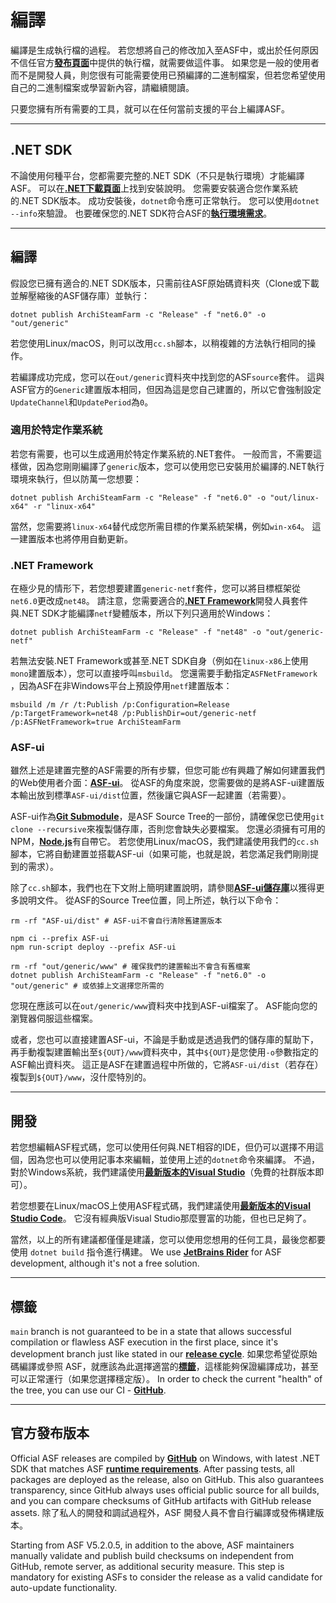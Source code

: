 # 編譯

編譯是生成執行檔的過程。 若您想將自己的修改加入至ASF中，或出於任何原因不信任官方&#8203;**[發布頁面](https://github.com/JustArchiNET/ArchiSteamFarm/releases)**&#8203;中提供的執行檔，就需要做這件事。 如果您是一般的使用者而不是開發人員，則您很有可能需要使用已預編譯的二進制檔案，但若您希望使用自己的二進制檔案或學習新內容，請繼續閱讀。

只要您擁有所有需要的工具，就可以在任何當前支援的平台上編譯ASF。

---

## .NET SDK

不論使用何種平台，您都需要完整的.NET SDK（不只是執行環境）才能編譯ASF。 可以在&#8203;**[.NET下載頁面](https://dotnet.microsoft.com/download)**&#8203;上找到安裝說明。 您需要安裝適合您作業系統的.NET SDK版本。 成功安裝後，&#8203;`dotnet`&#8203;命令應可正常執行。 您可以使用&#8203;`dotnet --info`&#8203;來驗證。 也要確保您的.NET SDK符合ASF的&#8203;**[執行環境需求](https://github.com/JustArchiNET/ArchiSteamFarm/wiki/Compatibility-zh-TW#執行環境需求)**&#8203;。

---

## 編譯

假設您已擁有適合的.NET SDK版本，只需前往ASF原始碼資料夾（Clone或下載並解壓縮後的ASF儲存庫）並執行：

```shell
dotnet publish ArchiSteamFarm -c "Release" -f "net6.0" -o "out/generic"
```

若您使用Linux/macOS，則可以改用&#8203;`cc.sh`&#8203;腳本，以稍複雜的方法執行相同的操作。

若編譯成功完成，您可以在&#8203;`out/generic`&#8203;資料夾中找到您的ASF &#8203;`source`&#8203;套件。 這與ASF官方的&#8203;`Generic`&#8203;建置版本相同，但因為這是您自己建置的，所以它會強制設定&#8203;`UpdateChannel`&#8203;和&#8203;`UpdatePeriod`&#8203;為&#8203;`0`&#8203;。

### 適用於特定作業系統

若您有需要，也可以生成適用於特定作業系統的.NET套件。 一般而言，不需要這樣做，因為您剛剛編譯了&#8203;`generic`&#8203;版本，您可以使用您已安裝用於編譯的.NET執行環境來執行，但以防萬一您想要：

```shell
dotnet publish ArchiSteamFarm -c "Release" -f "net6.0" -o "out/linux-x64" -r "linux-x64"
```

當然，您需要將&#8203;`linux-x64`&#8203;替代成您所需目標的作業系統架構，例如&#8203;`win-x64`&#8203;。 這一建置版本也將停用自動更新。

### .NET Framework

在極少見的情形下，若您想要建置&#8203;`generic-netf`&#8203;套件，您可以將目標框架從&#8203;`net6.0`&#8203;更改成&#8203;`net48`&#8203;。 請注意，您需要適合的&#8203;**[.NET Framework](https://dotnet.microsoft.com/download/visual-studio-sdks)**&#8203;開發人員套件與.NET SDK才能編譯&#8203;`netf`&#8203;變體版本，所以下列只適用於Windows：

```shell
dotnet publish ArchiSteamFarm -c "Release" -f "net48" -o "out/generic-netf"
```

若無法安裝.NET Framework或甚至.NET SDK自身（例如在&#8203;`linux-x86`&#8203;上使用`mono`建置版本），您可以直接呼叫&#8203;`msbuild`&#8203;。 您還需要手動指定&#8203;`ASFNetFramework`&#8203;，因為ASF在非Windows平台上預設停用&#8203;`netf`&#8203;建置版本：

```shell
msbuild /m /r /t:Publish /p:Configuration=Release /p:TargetFramework=net48 /p:PublishDir=out/generic-netf /p:ASFNetFramework=true ArchiSteamFarm
```

### ASF-ui

雖然上述是建置完整的ASF需要的所有步驟，但您可能&#8203;*也*&#8203;有興趣了解如何建置我們的Web使用者介面：&#8203;**[ASF-ui](https://github.com/JustArchiNET/ArchiSteamFarm/wiki/IPC-zh-TW#asf-ui)**&#8203;。 從ASF的角度來說，您需要做的是將ASF-ui建置版本輸出放到標準&#8203;`ASF-ui/dist`&#8203;位置，然後讓它與ASF一起建置（若需要）。

ASF-ui作為&#8203;**[Git Submodule](https://git-scm.com/book/en/v2/Git-Tools-Submodules)**&#8203;，是ASF Source Tree的一部份，請確保您已使用&#8203;`git clone --recursive`&#8203;來複製儲存庫，否則您會缺失必要檔案。 您還必須擁有可用的NPM，&#8203;**[Node.js](https://nodejs.org)**&#8203;有自帶它。 若您使用Linux/macOS，我們建議使用我們的&#8203;`cc.sh`&#8203;腳本，它將自動建置並搭載ASF-ui（如果可能，也就是說，若您滿足我們剛剛提到的需求）。

除了&#8203;`cc.sh`&#8203;腳本，我們也在下文附上簡明建置說明，請參閱&#8203;**[ASF-ui儲存庫](https://github.com/JustArchiNET/ASF-ui)**&#8203;以獲得更多說明文件。 從ASF的Source Tree位置，同上所述，執行以下命令：

```shell
rm -rf "ASF-ui/dist" # ASF-ui不會自行清除舊建置版本

npm ci --prefix ASF-ui
npm run-script deploy --prefix ASF-ui

rm -rf "out/generic/www" # 確保我們的建置輸出不會含有舊檔案
dotnet publish ArchiSteamFarm -c "Release" -f "net6.0" -o "out/generic" # 或依據上文選擇您所需的
```

您現在應該可以在&#8203;`out/generic/www`&#8203;資料夾中找到ASF-ui檔案了。 ASF能向您的瀏覽器伺服這些檔案。

或者，您也可以直接建置ASF-ui，不論是手動或是透過我們的儲存庫的幫助下，再手動複製建置輸出至&#8203;`${OUT}/www`&#8203;資料夾中，其中&#8203;`${OUT}`&#8203;是您使用&#8203;`-o`&#8203;參數指定的ASF輸出資料夾。 這正是ASF在建置過程中所做的，它將&#8203;`ASF-ui/dist`&#8203;（若存在）複製到&#8203;`${OUT}/www`&#8203;，沒什麼特別的。

---

## 開發

若您想編輯ASF程式碼，您可以使用任何與.NET相容的IDE，但仍可以選擇不用這個，因為您也可以使用記事本來編輯，並使用上述的&#8203;`dotnet`&#8203;命令來編譯。 不過，對於Windows系統，我們建議使用&#8203;​**[最新版本的Visual Studio](https://visualstudio.microsoft.com/downloads)**&#8203;（免費的社群版本即可）。

若您想要在Linux/macOS上使用ASF程式碼，我們建議使用&#8203;**[最新版本的Visual Studio Code](https://code.visualstudio.com/download)**&#8203;。 它沒有經典版Visual Studio那麼豐富的功能，但也已足夠了。

當然，以上的所有建議都僅僅是建議，您可以使用您想用的任何工具，最後您都要使用 `dotnet build` 指令進行構建。 We use **[JetBrains Rider](https://www.jetbrains.com/rider)** for ASF development, although it's not a free solution.

---

## 標籤

`main` branch is not guaranteed to be in a state that allows successful compilation or flawless ASF execution in the first place, since it's development branch just like stated in our **[release cycle](https://github.com/JustArchiNET/ArchiSteamFarm/wiki/Release-cycle)**. 如果您希望從原始碼編譯或參照 ASF，就應該為此選擇適當的​**[標籤](https://github.com/JustArchiNET/ArchiSteamFarm/tags)**，這樣能夠保證編譯成功，甚至可以正常運行（如果您選擇穩定版）。 In order to check the current "health" of the tree, you can use our CI - **[GitHub](https://github.com/JustArchiNET/ArchiSteamFarm/actions/workflows/ci.yml?query=branch%3Amain)**.

---

## 官方發布版本

Official ASF releases are compiled by **[GitHub](https://github.com/JustArchiNET/ArchiSteamFarm/actions)** on Windows, with latest .NET SDK that matches ASF **[runtime requirements](https://github.com/JustArchiNET/ArchiSteamFarm/wiki/Compatibility#runtime-requirements)**. After passing tests, all packages are deployed as the release, also on GitHub. This also guarantees transparency, since GitHub always uses official public source for all builds, and you can compare checksums of GitHub artifacts with GitHub release assets. 除了私人的開發和調試過程外，ASF 開發人員不會自行編譯或發佈構建版本。

Starting from ASF V5.2.0.5, in addition to the above, ASF maintainers manually validate and publish build checksums on independent from GitHub, remote server, as additional security measure. This step is mandatory for existing ASFs to consider the release as a valid candidate for auto-update functionality.